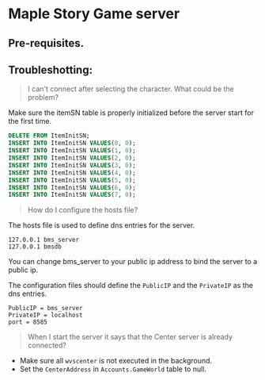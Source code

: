 # Maple Story Game server


## Pre-requisites.

## Troubleshotting:

> I can't connect after selecting the character. What could be the problem?

Make sure the itemSN table is properly initialized before the server start for the first time.
```sql
DELETE FROM ItemInitSN;
INSERT INTO ItemInitSN VALUES(0, 0);
INSERT INTO ItemInitSN VALUES(1, 0);
INSERT INTO ItemInitSN VALUES(2, 0);
INSERT INTO ItemInitSN VALUES(3, 0);
INSERT INTO ItemInitSN VALUES(4, 0);
INSERT INTO ItemInitSN VALUES(5, 0);
INSERT INTO ItemInitSN VALUES(6, 0);
INSERT INTO ItemInitSN VALUES(7, 0);
```

> How do I configure the hosts file?

The hosts file is used to define dns entries for the server.

```text
127.0.0.1 bms_server
127.0.0.1 bmsdb
```
You can change bms_server to your public ip address to bind the server to a public ip.

The configuration files should define the `PublicIP` and the `PrivateIP` as the dns entries.
```
PublicIP = bms_server
PrivateIP = localhost 
port = 8585
```

> When I start the server it says that the Center server is already connected?

- Make sure all `wvscenter` is not executed in the background.
- Set the `CenterAddress` in `Accounts.GameWorld` table to null.
